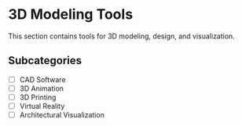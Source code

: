 # 3D Modeling Tools

This section contains tools for 3D modeling, design, and visualization.

## Subcategories
- [ ] CAD Software
- [ ] 3D Animation
- [ ] 3D Printing
- [ ] Virtual Reality
- [ ] Architectural Visualization
